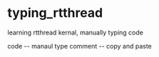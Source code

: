 # typing_rtthread
 learning rtthread kernal, manually typing code

 code -- manaul type
 comment -- copy and paste
